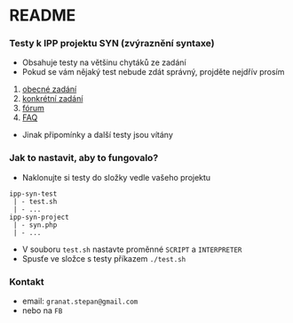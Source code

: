 # README #

### Testy k IPP projektu SYN (zvýraznění syntaxe) ###

* Obsahuje testy na většinu chytáků ze zadání
* Pokud se vám nějaký test nebude zdát správný, projděte nejdřív prosím
 1. [obecné zadání](https://wis.fit.vutbr.cz/FIT/st/course-files-st.php/course/IPP-IT/projects/2014-2015/Zadani/proj2015.pdf?cid=9999)
 2. [konkrétní zadání](https://wis.fit.vutbr.cz/FIT/st/course-files-st.php/course/IPP-IT/projects/2014-2015/Zadani/syn.pdf?cid=9999)
 3. [fórum](https://wis.fit.vutbr.cz/FIT/st/course-sl.php?id=561253)
 4. [FAQ](https://wis.fit.vutbr.cz/FIT/st/cwk.php?title=IPP:FAQ&csid=561253&id=9999)
* Jinak připomínky a další testy jsou vítány

### Jak to nastavit, aby to fungovalo? ###

* Naklonujte si testy do složky vedle vašeho projektu

```
ipp-syn-test
 | - test.sh
 | - ...
ipp-syn-project
 | - syn.php
 | - ...
```

* V souboru `test.sh` nastavte proměnné `SCRIPT` a `INTERPRETER`
* Spusťe ve složce s testy příkazem `./test.sh`

### Kontakt ###

* email: `granat.stepan@gmail.com`
* nebo na `FB`